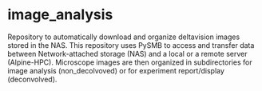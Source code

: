 # image_analysis
Repository to automatically download and organize deltavision images stored in the NAS.  This repository uses PySMB to access and transfer data between Network-attached storage (NAS) and a local or a remote server (Alpine-HPC). Microscope images are then organized in subdirectories for image analysis (non_decolvoved) or for experiment report/display (deconvolved). 
